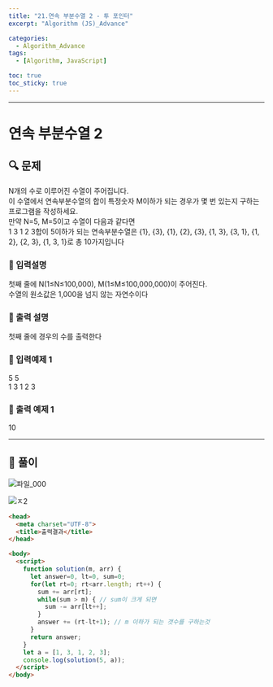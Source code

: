 ```yaml
---
title: "21.연속 부분수열 2 - 투 포인터"
excerpt: "Algorithm (JS)_Advance"

categories:
  - Algorithm_Advance
tags:
  - [Algorithm, JavaScript]

toc: true
toc_sticky: true
---
```


---

# 연속 부분수열 2

##  🔍 문제 
N개의 수로 이루어진 수열이 주어집니다.  
이 수열에서 연속부분수열의 합이 특정숫자 M이하가 되는 경우가 몇 번 있는지 구하는 프로그램을 작성하세요.  
만약 N=5, M=5이고 수열이 다음과 같다면  
1 3 1 2 3합이 5이하가 되는 연속부분수열은 {1}, {3}, {1}, {2}, {3}, {1, 3}, {3, 1}, {1, 2}, {2, 3}, {1, 3, 1}로 총 10가지입니다


### 🔹 입력설명
첫째 줄에 N(1≤N≤100,000), M(1≤M≤100,000,000)이 주어진다.  
수열의 원소값은 1,000을 넘지 않는 자연수이다

### 🔹 출력 설명
첫째 줄에 경우의 수를 출력한다

### 🔹 입력예제 1
5 5   
1 3 1 2 3 

### 🔹 출력 예제 1
10


----

##  📌 풀이

![파일_000](https://user-images.githubusercontent.com/28912774/117392183-846ba100-af2c-11eb-9e3c-13c107c9c845.png)

![ㅈ2](https://user-images.githubusercontent.com/28912774/117393399-09f05080-af2f-11eb-801e-231d452810f1.png)



```html
<head>
  <meta charset="UTF-8">
  <title>출력결과</title>
</head>

<body>
  <script>
    function solution(m, arr) {
      let answer=0, lt=0, sum=0;
      for(let rt=0; rt<arr.length; rt++) {
        sum += arr[rt];
        while(sum > m) { // sum이 크게 되면
          sum -= arr[lt++];
        }
        answer += (rt-lt+1); // m 이하가 되는 갯수를 구하는것       
      } 
      return answer;
    }
    let a = [1, 3, 1, 2, 3];
    console.log(solution(5, a));
  </script>
</body>
```
